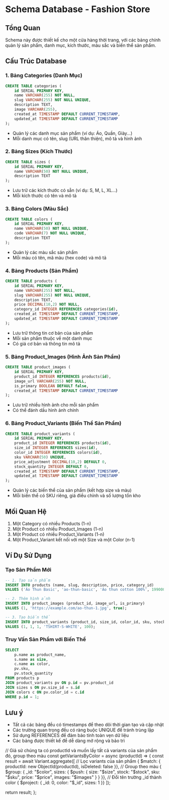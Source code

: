 # Schema Database - Fashion Store

## Tổng Quan
Schema này được thiết kế cho một cửa hàng thời trang, với các bảng chính quản lý sản phẩm, danh mục, kích thước, màu sắc và biến thể sản phẩm.

## Cấu Trúc Database

### 1. Bảng Categories (Danh Mục)
```sql
CREATE TABLE categories (
    id SERIAL PRIMARY KEY,
    name VARCHAR(255) NOT NULL,
    slug VARCHAR(255) NOT NULL UNIQUE,
    description TEXT,
    image VARCHAR(255),
    created_at TIMESTAMP DEFAULT CURRENT_TIMESTAMP,
    updated_at TIMESTAMP DEFAULT CURRENT_TIMESTAMP
);
```
- Quản lý các danh mục sản phẩm (ví dụ: Áo, Quần, Giày...)
- Mỗi danh mục có tên, slug (URL thân thiện), mô tả và hình ảnh

### 2. Bảng Sizes (Kích Thước)
```sql
CREATE TABLE sizes (
    id SERIAL PRIMARY KEY,
    name VARCHAR(50) NOT NULL UNIQUE,
    description TEXT
);
```
- Lưu trữ các kích thước có sẵn (ví dụ: S, M, L, XL...)
- Mỗi kích thước có tên và mô tả

### 3. Bảng Colors (Màu Sắc)
```sql
CREATE TABLE colors (
    id SERIAL PRIMARY KEY,
    name VARCHAR(50) NOT NULL UNIQUE,
    code VARCHAR(7) NOT NULL UNIQUE,
    description TEXT
);
```
- Quản lý các màu sắc sản phẩm
- Mỗi màu có tên, mã màu (hex code) và mô tả

### 4. Bảng Products (Sản Phẩm)
```sql
CREATE TABLE products (
    id SERIAL PRIMARY KEY,
    name VARCHAR(255) NOT NULL,
    slug VARCHAR(255) NOT NULL UNIQUE,
    description TEXT,
    price DECIMAL(10,2) NOT NULL,
    category_id INTEGER REFERENCES categories(id),
    created_at TIMESTAMP DEFAULT CURRENT_TIMESTAMP,
    updated_at TIMESTAMP DEFAULT CURRENT_TIMESTAMP
);
```
- Lưu trữ thông tin cơ bản của sản phẩm
- Mỗi sản phẩm thuộc về một danh mục
- Có giá cơ bản và thông tin mô tả

### 5. Bảng Product_Images (Hình Ảnh Sản Phẩm)
```sql
CREATE TABLE product_images (
    id SERIAL PRIMARY KEY,
    product_id INTEGER REFERENCES products(id),
    image_url VARCHAR(255) NOT NULL,
    is_primary BOOLEAN DEFAULT false,
    created_at TIMESTAMP DEFAULT CURRENT_TIMESTAMP
);
```
- Lưu trữ nhiều hình ảnh cho mỗi sản phẩm
- Có thể đánh dấu hình ảnh chính

### 6. Bảng Product_Variants (Biến Thể Sản Phẩm)
```sql
CREATE TABLE product_variants (
    id SERIAL PRIMARY KEY,
    product_id INTEGER REFERENCES products(id),
    size_id INTEGER REFERENCES sizes(id),
    color_id INTEGER REFERENCES colors(id),
    sku VARCHAR(50) UNIQUE,
    price_adjustment DECIMAL(10,2) DEFAULT 0,
    stock_quantity INTEGER DEFAULT 0,
    created_at TIMESTAMP DEFAULT CURRENT_TIMESTAMP,
    updated_at TIMESTAMP DEFAULT CURRENT_TIMESTAMP
);
```
- Quản lý các biến thể của sản phẩm (kết hợp size và màu)
- Mỗi biến thể có SKU riêng, giá điều chỉnh và số lượng tồn kho

## Mối Quan Hệ
1. Một Category có nhiều Products (1-n)
2. Một Product có nhiều Product_Images (1-n)
3. Một Product có nhiều Product_Variants (1-n)
4. Một Product_Variant kết nối với một Size và một Color (n-1)

## Ví Dụ Sử Dụng

### Tạo Sản Phẩm Mới
```sql
-- 1. Tạo sản phẩm
INSERT INTO products (name, slug, description, price, category_id)
VALUES ('Áo Thun Basic', 'ao-thun-basic', 'Áo thun cotton 100%', 199000, 1);

-- 2. Thêm hình ảnh
INSERT INTO product_images (product_id, image_url, is_primary)
VALUES (1, 'https://example.com/ao-thun-1.jpg', true);

-- 3. Tạo biến thể
INSERT INTO product_variants (product_id, size_id, color_id, sku, stock_quantity)
VALUES (1, 1, 1, 'TSHIRT-S-WHITE', 100);
```

### Truy Vấn Sản Phẩm với Biến Thể
```sql
SELECT 
    p.name as product_name,
    s.name as size,
    c.name as color,
    pv.sku,
    pv.stock_quantity
FROM products p
JOIN product_variants pv ON p.id = pv.product_id
JOIN sizes s ON pv.size_id = s.id
JOIN colors c ON pv.color_id = c.id
WHERE p.id = 1;
```

## Lưu ý
- Tất cả các bảng đều có timestamps để theo dõi thời gian tạo và cập nhật
- Các trường quan trọng đều có ràng buộc UNIQUE để tránh trùng lặp
- Sử dụng REFERENCES để đảm bảo tính toàn vẹn dữ liệu
- Các bảng được thiết kế để dễ dàng mở rộng và bảo trì 


// Giả sử chúng ta có productId và muốn lấy tất cả variants của sản phẩm đó, group theo màu
const getVariantsByColor = async (productId) => {
  const result = await Variant.aggregate([
    // Lọc variants của sản phẩm
    { $match: { 
      productId: new ObjectId(productId),
      isDeleted: false 
    }},
    // Group theo màu
    { $group: {
      _id: "$color",
      sizes: {
        $push: {
          size: "$size",
          stock: "$stock",
          sku: "$sku",
          price: "$price",
          images: "$images"
        }
      }
    }},
    // Đổi tên trường _id thành color
    { $project: {
      _id: 0,
      color: "$_id",
      sizes: 1
    }}
  ]);

  return result;
};